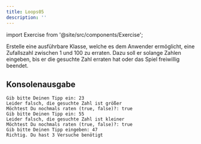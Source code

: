 ```yaml
---
title: Loops05
description: ''
---
```


import Exercise from '@site/src/components/Exercise';

Erstelle eine ausführbare Klasse, welche es dem Anwender ermöglicht, eine
Zufallszahl zwischen 1 und 100 zu erraten. Dazu soll er solange Zahlen
eingeben, bis er die gesuchte Zahl erraten hat oder das Spiel freiwillig
beendet.

## Konsolenausgabe

```console
Gib bitte Deinen Tipp ein: 23
Leider falsch, die gesuchte Zahl ist größer
Möchtest Du nochmals raten (true, false)?: true
Gib bitte Deinen Tipp ein: 55
Leider falsch, die gesuchte Zahl ist kleiner
Möchtest Du nochmals raten (true, false)?: true
Gib bitte Deinen Tipp eingeben: 47
Richtig. Du hast 3 Versuche benötigt
```

<Exercise pullRequest="14" branchSuffix="loops/05" />
